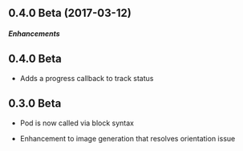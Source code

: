 ## 0.4.0 Beta (2017-03-12)

##### Enhancements

## 0.4.0 Beta

* Adds a progress callback to track status

## 0.3.0 Beta
* Pod is now called via block syntax

* Enhancement to image generation that resolves orientation issue  
